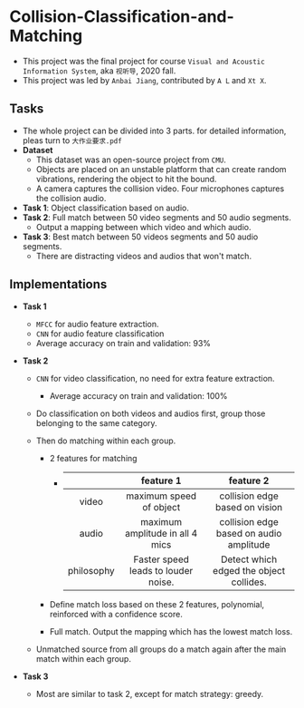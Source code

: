 # Collision-Classification-and-Matching
- This project was the final project for course `Visual and Acoustic Information System`, aka `视听导`, 2020 fall.
- This project was led by `Anbai Jiang`, contributed by `A L` and `Xt X`.

## Tasks

- The whole project can be divided into 3 parts. for detailed information, pleas turn to  `大作业要求.pdf`
- **Dataset**
  - This dataset was an open-source project from `CMU`.
  - Objects are placed on an unstable platform that can create random vibrations, rendering the object to hit the bound.
  - A camera captures the collision video. Four microphones captures the collision audio.
- **Task 1**: Object classification based on audio.
- **Task 2**: Full match between 50 video segments and 50 audio segments.
  - Output a mapping between which video and which audio.
- **Task 3**: Best match between 50 videos segments and 50 audio segments.
  - There are distracting videos and audios that won't match.

## Implementations

- **Task 1**

  - `MFCC` for audio feature extraction.
  - `CNN` for audio feature classification
  - Average accuracy on train and validation: 93%

- **Task 2**

  - `CNN` for video classification, no need for extra feature extraction.

    - Average accuracy on train and validation: 100%

  - Do classification on both videos and audios first, group those belonging to the same category. 

  - Then do matching within each group.

    - 2 features for matching 

      - |            |              feature 1              |                feature 2                |
        | :--------: | :---------------------------------: | :-------------------------------------: |
        |   video    |       maximum speed of object       |     collision edge based on vision      |
        |   audio    |   maximum amplitude in all 4 mics   | collision edge based on audio amplitude |
        | philosophy | Faster speed leads to louder noise. | Detect which edged the object collides. |

    - Define match loss based on these 2 features, polynomial, reinforced with a confidence score.

    - Full match. Output the mapping which has the lowest match loss.

  - Unmatched source from all groups do a match again after the main match within each group.

- **Task 3**

  - Most are similar to task 2, except for match strategy: greedy.

